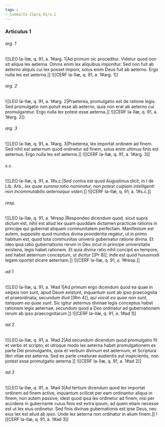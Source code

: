 ```yaml
---
tags : 
- Summa/Ia-IIæ/q.91/a.1
---
```


### Articulus 1

###### arg. 1
![[LEO Ia-IIæ, q. 91, a. 1#arg. 1|Ad primum sic proceditur. Videtur quod non sit aliqua lex aeterna. Omnis enim lex aliquibus imponitur. Sed non fuit ab aeterno aliquis cui lex posset imponi, solus enim Deus fuit ab aeterno. Ergo nulla lex est aeterna.]]
![[CERF Ia-IIæ, q. 91, a. 1#arg. 1]]

###### arg. 2
![[LEO Ia-IIæ, q. 91, a. 1#arg. 2|Praeterea, promulgatio est de ratione legis. Sed promulgatio non potuit esse ab aeterno, quia non erat ab aeterno cui promulgaretur. Ergo nulla lex potest esse aeterna.]]
![[CERF Ia-IIæ, q. 91, a. 1#arg. 2]]

###### arg. 3
![[LEO Ia-IIæ, q. 91, a. 1#arg. 3|Praeterea, lex importat ordinem ad finem. Sed nihil est aeternum quod ordinetur ad finem, solus enim ultimus finis est aeternus. Ergo nulla lex est aeterna.]]
![[CERF Ia-IIæ, q. 91, a. 1#arg. 3]]

###### s.c.
![[LEO Ia-IIæ, q. 91, a. 1#s.c.|Sed contra est quod Augustinus dicit, in I de Lib. Arb., *lex quae summa ratio nominatur, non potest cuipiam intelligenti non incommutabilis aeternaque videri*.]]
![[CERF Ia-IIæ, q. 91, a. 1#s.c.]]

###### resp.
![[LEO Ia-IIæ, q. 91, a. 1#resp.|Respondeo dicendum quod, sicut supra dictum est, nihil est aliud lex quam quoddam dictamen practicae rationis in principe qui gubernat aliquam communitatem perfectam. Manifestum est autem, supposito quod mundus divina providentia regatur, ut in primo habitum est, quod tota communitas universi gubernatur ratione divina. Et ideo ipsa ratio gubernationis rerum in Deo sicut in principe universitatis existens, legis habet rationem. Et quia divina ratio nihil concipit ex tempore, sed habet aeternum conceptum, ut dicitur [[Pr 8]]; inde est quod huiusmodi legem oportet dicere aeternam.]]
![[CERF Ia-IIæ, q. 91, a. 1#resp.]]

###### ad 1
![[LEO Ia-IIæ, q. 91, a. 1#ad 1|Ad primum ergo dicendum quod ea quae in seipsis non sunt, apud Deum existunt, inquantum sunt ab ipso praecognita et praeordinata; secundum illud [[Rm 4]], *qui vocat ea quae non sunt, tanquam ea quae sunt*. Sic igitur aeternus divinae legis conceptus habet rationem legis aeternae, secundum quod a Deo ordinatur ad gubernationem rerum ab ipso praecognitarum.]]
![[CERF Ia-IIæ, q. 91, a. 1#ad 1]]

###### ad 2
![[LEO Ia-IIæ, q. 91, a. 1#ad 2|Ad secundum dicendum quod promulgatio fit et verbo et scripto; et utroque modo lex aeterna habet promulgationem ex parte Dei promulgantis, quia et verbum divinum est aeternum, et Scriptura libri vitae est aeterna. Sed ex parte creaturae audientis aut inspicientis, non potest esse promulgatio aeterna.]]
![[CERF Ia-IIæ, q. 91, a. 1#ad 2]]

###### ad 3
![[LEO Ia-IIæ, q. 91, a. 1#ad 3|Ad tertium dicendum quod lex importat ordinem ad finem active, inquantum scilicet per eam ordinantur aliqua in finem, non autem passive, idest quod ipsa lex ordinetur ad finem, nisi per accidens in gubernante cuius finis est extra ipsum, ad quem etiam necesse est ut lex eius ordinetur. Sed finis divinae gubernationis est ipse Deus, nec eius lex est aliud ab ipso. Unde lex aeterna non ordinatur in alium finem.]]
![[CERF Ia-IIæ, q. 91, a. 1#ad 3]]

